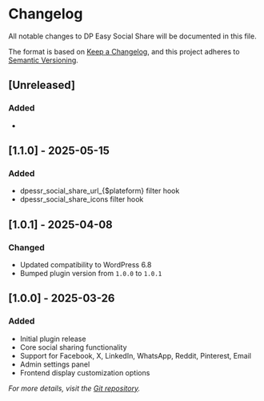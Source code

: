 # Changelog

All notable changes to DP Easy Social Share will be documented in this file.

The format is based on [Keep a Changelog](https://keepachangelog.com/en/1.0.0/), 
and this project adheres to [Semantic Versioning](https://semver.org/spec/v2.0.0.html).

## [Unreleased]
### Added
- 

## [1.1.0] - 2025-05-15  
### Added  
- dpessr_social_share_url_{$plateform} filter hook
- dpessr_social_share_icons filter hook

## [1.0.1] - 2025-04-08
### Changed
- Updated compatibility to WordPress 6.8
- Bumped plugin version from `1.0.0` to `1.0.1`

## [1.0.0] - 2025-03-26
### Added
- Initial plugin release
- Core social sharing functionality
- Support for Facebook, X, LinkedIn, WhatsApp, Reddit, Pinterest, Email
- Admin settings panel
- Frontend display customization options

*For more details, visit the [Git repository](https://github.com/DivyangPrajapati/dp-easy-social-share.git).*